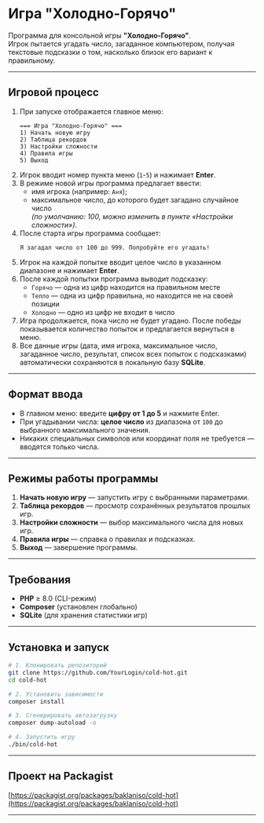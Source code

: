 # Игра "Холодно-Горячо"

Программа для консольной игры **"Холодно-Горячо"**.  
Игрок пытается угадать число, загаданное компьютером, получая текстовые подсказки о том, насколько близок его вариант к правильному.

---

## Игровой процесс

1. При запуске отображается главное меню:
   ```
   === Игра "Холодно-Горячо" ===
   1) Начать новую игру
   2) Таблица рекордов
   3) Настройки сложности
   4) Правила игры
   5) Выход
   ```
2. Игрок вводит номер пункта меню (`1`-`5`) и нажимает **Enter**.
3. В режиме новой игры программа предлагает ввести:
   - имя игрока (например: `Аня`);
   - максимальное число, до которого будет загадано случайное число  
     *(по умолчанию: 100, можно изменить в пункте «Настройки сложности»)*.
4. После старта игры программа сообщает:
   ```
   Я загадал число от 100 до 999. Попробуйте его угадать!
   ```
5. Игрок на каждой попытке вводит целое число в указанном диапазоне и нажимает **Enter**.
6. После каждой попытки программа выводит подсказку:
   - `Горячо` — одна из цифр находится на правильном месте
   - `Тепло` — одна из цифр правильна, но находится не на своей позиции
   - `Холодно` — одно из цифр не входит в число
7. Игра продолжается, пока число не будет угадано. После победы показывается количество попыток и предлагается вернуться в меню.
8. Все данные игры (дата, имя игрока, максимальное число, загаданное число, результат, список всех попыток с подсказками) автоматически сохраняются в локальную базу **SQLite**.

---

## Формат ввода

- В главном меню: введите **цифру от 1 до 5** и нажмите Enter.  
- При угадывании числа: **целое число** из диапазона от `100` до выбранного максимального значения.  
- Никаких специальных символов или координат поля не требуется — вводятся только числа.

---

## Режимы работы программы
1. **Начать новую игру** — запустить игру с выбранными параметрами.  
2. **Таблица рекордов** — просмотр сохранённых результатов прошлых игр.  
3. **Настройки сложности** — выбор максимального числа для новых игр.  
4. **Правила игры** — справка о правилах и подсказках.  
5. **Выход** — завершение программы.

---

## Требования

- **PHP** ≥ 8.0 (CLI-режим)  
- **Composer** (установлен глобально)  
- **SQLite** (для хранения статистики игр)

---

## Установка и запуск

```bash
# 1. Клонировать репозиторий
git clone https://github.com/YourLogin/cold-hot.git
cd cold-hot

# 2. Установить зависимости
composer install

# 3. Сгенерировать автозагрузку
composer dump-autoload -o

# 4. Запустить игру
./bin/cold-hot
```

---

## Проект на Packagist
[https://packagist.org/packages/baklaniso/cold-hot](https://packagist.org/packages/baklaniso/cold-hot)

---
